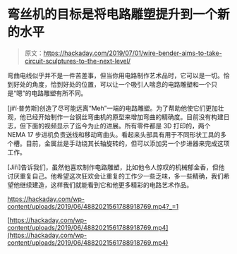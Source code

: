 # 弯丝机的目标是将电路雕塑提升到一个新的水平

> 原文：<https://hackaday.com/2019/07/01/wire-bender-aims-to-take-circuit-sculptures-to-the-next-level/>

弯曲电线似乎并不是一件苦差事，但当你用电路制作艺术品时，它可以是一切。恰到好处的角度，恰到好处的位置，可以让一个吸引人喘息的电路雕塑和一个只是“嗯”的电路雕塑有所不同。

[jiří·普劳斯]创造了尽可能远离“Meh”一端的电路雕塑。为了帮助他使它们更加壮观，他已经开始制作一台钢丝弯曲机的原型来增加弯曲的精确度。目前没有构建日志，但下面的视频显示了迄今为止的进展。所有零件都是 3D 打印的，两个 NEMA 17 步进机负责送线和移动弯曲头。看起来头部具有用于不同形状工具的多个槽。目前，金属丝是手动绕其长轴旋转的，但可以添加另一个步进器来完成这项工作。

[Jiří]告诉我们，虽然他喜欢制作电路雕塑，比如他令人惊叹的机械郁金香，但他讨厌重复自己。他希望这次狂欢会让重复的工作少一些乏味，多一些精确，我们希望他继续建造，这样我们就能看到它和他更多精彩的电路艺术作品。

 <https://hackaday.com/wp-content/uploads/2019/06/4882021561788918769.mp4?_=1>

[https://hackaday.com/wp-content/uploads/2019/06/4882021561788918769.mp4](https://hackaday.com/wp-content/uploads/2019/06/4882021561788918769.mp4)